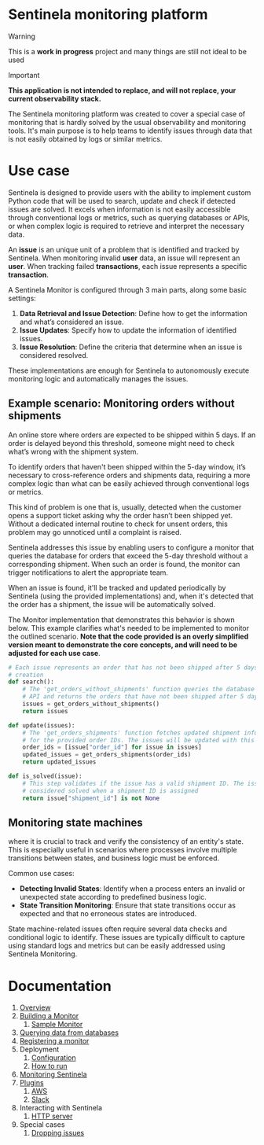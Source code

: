 # Sentinela monitoring platform
> [!WARNING]
> This is a **work in progress** project and many things are still not ideal to be used

> [!IMPORTANT]
> **This application is not intended to replace, and will not replace, your current observability stack.**

The Sentinela monitoring platform was created to cover a special case of monitoring that is hardly solved by the usual observability and monitoring tools. It's main purpose is to help teams to identify issues through data that is not easily obtained by logs or similar metrics.

# Use case
Sentinela is designed to provide users with the ability to implement custom Python code that will be used to search, update and check if detected issues are solved. It excels when information is not easily accessible through conventional logs or metrics, such as querying databases or APIs, or when complex logic is required to retrieve and interpret the necessary data.

An **issue** is an unique unit of a problem that is identified and tracked by Sentinela. When monitoring invalid **user** data, an issue will represent an **user**. When tracking failed **transactions**, each issue represents a specific **transaction**.

A Sentinela Monitor is configured through 3 main parts, along some basic settings:
1. **Data Retrieval and Issue Detection**: Define how to get the information and what’s considered an issue.
2. **Issue Updates**: Specify how to update the information of identified issues.
3. **Issue Resolution**: Define the criteria that determine when an issue is considered resolved.

These implementations are enough for Sentinela to autonomously execute monitoring logic and automatically manages the issues.

## Example scenario: Monitoring orders without shipments
An online store where orders are expected to be shipped within 5 days. If an order is delayed beyond this threshold, someone might need to check what’s wrong with the shipment system.

To identify orders that haven't been shipped within the 5-day window, it’s necessary to cross-reference orders and shipments data, requiring a more complex logic than what can be easily achieved through conventional logs or metrics.

This kind of problem is one that is, usually, detected when the customer opens a support ticket asking why the order hasn’t been shipped yet. Without a dedicated internal routine to check for unsent orders, this problem may go unnoticed until a complaint is raised.

Sentinela addresses this issue by enabling users to configure a monitor that queries the database for orders that exceed the 5-day threshold without a corresponding shipment. When such an order is found, the monitor can trigger notifications to alert the appropriate team.

When an issue is found, it'll be tracked and updated periodically by Sentinela (using the provided implementations) and, when it's detected that the order has a shipment, the issue will be automatically solved.

The Monitor implementation that demonstrates this behavior is shown below. This example clarifies what's needed to be implemented to monitor the outlined scenario. **Note that the code provided is an overly simplified version meant to demonstrate the core concepts, and will need to be adjusted for each use case**.

```python
# Each issue represents an order that has not been shipped after 5 days of
# creation
def search():
    # The 'get_orders_without_shipments' function queries the database or an
    # API and returns the orders that have not been shipped after 5 days
    issues = get_orders_without_shipments()
    return issues

def update(issues):
    # The 'get_orders_shipments' function fetches updated shipment information
    # for the provided order IDs. The issues will be updated with this new data
    order_ids = [issue["order_id"] for issue in issues]
    updated_issues = get_orders_shipments(order_ids)
    return updated_issues

def is_solved(issue):
    # This step validates if the issue has a valid shipment ID. The issue is
    # considered solved when a shipment ID is assigned
    return issue["shipment_id"] is not None
```

## Monitoring state machines
where it is crucial to track and verify the consistency of an entity's state. This is especially useful in scenarios where processes involve multiple transitions between states, and business logic must be enforced.

Common use cases:
- **Detecting Invalid States**: Identify when a process enters an invalid or unexpected state according to predefined business logic.
- **State Transition Monitoring**: Ensure that state transitions occur as expected and that no erroneous states are introduced.

State machine-related issues often require several data checks and conditional logic to identify. These issues are typically difficult to capture using standard logs and metrics but can be easily addressed using Sentinela Monitoring.

# Documentation
1. [Overview](./docs/overview.md)
2. [Building a Monitor](./docs/monitor.md)
    1. [Sample Monitor](./docs/sample_monitor.md)
3. [Querying data from databases](./docs/querying.md)
4. [Registering a monitor](./docs/monitor_registering.md)
5. Deployment
    1. [Configuration](./docs/configuration.md)
    2. [How to run](./docs/how_to_run.md)
6. [Monitoring Sentinela](./docs/monitoring_sentinela.md)
7. [Plugins](./docs/plugins/plugins.md)
    1. [AWS](./docs/plugins/aws.md)
    2. [Slack](./docs/plugins/slack.md)
8. Interacting with Sentinela
    1. [HTTP server](./docs/http_server.md)
9. Special cases
    1. [Dropping issues](./docs/dropping_issues.md)
